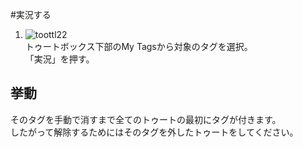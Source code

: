 #実況する

1. ![toottl22](https://dl.thedesk.top/media/toottl22.PNG)  
トゥートボックス下部のMy Tagsから対象のタグを選択。  
「実況」を押す。

## 挙動
そのタグを手動で消すまで全てのトゥートの最初にタグが付きます。  
したがって解除するためにはそのタグを外したトゥートをしてください。
